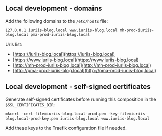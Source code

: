 ## Local development - domains ##

Add the following domains to the `/etc/hosts` file:

```shell
127.0.0.1 iuriis-blog.local www.iuriis-blog.local mh-prod-iuriis-blog.local pma-prod-iuriis-blog.local
```

Urls list:
- [https://iuriis-blog.local](https://iuriis-blog.local) 
- [https://www.iuriis-blog.local](https://www.iuriis-blog.local) 
- [http://mh-prod-iuriis-blog.local](http://mh-prod-iuriis-blog.local)
- [http://pma-prod-iuriis-blog.local](http://pma-prod-iuriis-blog.local)


## Local development - self-signed certificates ##

Generate self-signed certificates before running this composition in the `$SSL_CERTIFICATES_DIR`:

```shell
mkcert -cert-file=iuriis-blog.local-prod.pem -key-file=iuriis-blog.local-prod-key.pem iuriis-blog.local www.iuriis-blog.local
```

Add these keys to the Traefik configuration file if needed.